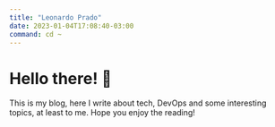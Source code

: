 ```yaml
---
title: "Leonardo Prado"
date: 2023-01-04T17:08:40-03:00
command: cd ~
---
```


# Hello there! 👋

This is my blog, here I write about tech, DevOps and some interesting topics, at least to me. Hope you enjoy the reading!
